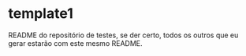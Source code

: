 # template1

README do repositório de testes, se der certo, todos os outros que eu gerar estarão com este mesmo README.
